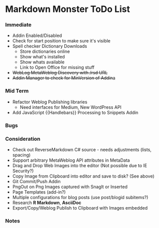 ﻿# Markdown Monster ToDo List

### Immediate
* Addin Enabled/Disabled
* Check for start position to make sure it's visible
* Spell checker Dictionary Downloads
    * Store dictionaries online
    * Show what's installed
    * Show whats available
    * Link to Open Office for missing stuff
* ~~WebLog MetaWeblog Discovery with /rsd URL~~
* ~~Addin Manager to check for MinVersion of Addin~~a
 

### Mid Term
* Refactor Weblog Publishing libraries
    * Need interfaces for Medium, New WordPress API
* Add JavaScript {{Handlebars}} Processing to Snippets Addin

### Bugs


### Consideration
* Check out ReverseMarkdown C# source - needs adjustments (lists, spacing)
* Support arbitrary MetaWeblog API attributes in MetaData
* Drag and Drop Web Images into the editor (Not possible due to IE Security?)
* Copy Image from Clipboard into editor and save to disk? (See above)
* Git Commit/Push Addin
* PngOut on Png Images captured with SnagIt or Inserted
* Page Templates (add-in?)
* Multiple configurations for blog posts (use post/blogid subitems?)
* Research **R Markdown**, **AsciiDoc**
* Export/Copy/Weblog Publish to Clipboard with Images embedded

### Notes


